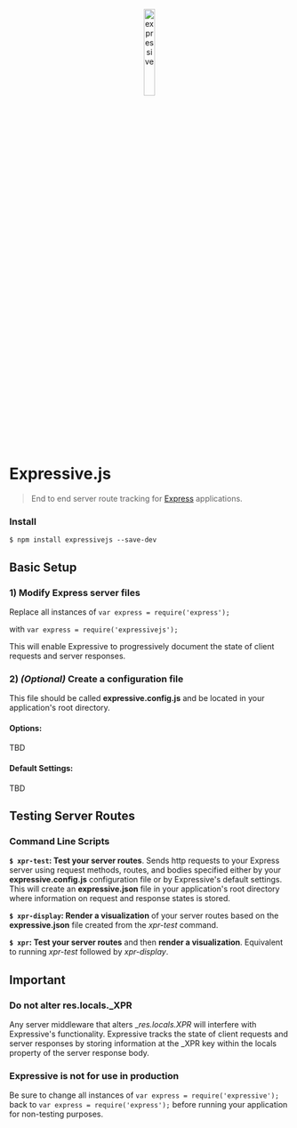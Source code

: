 <p align="center"><a href='http://expressivejs.io/'><img alt="expressive" src="https://raw.githubusercontent.com/venogram/ExpressiveJS/master/gui/report/public/images/blackEXPRLogo@2x.png" height="20%" width="20%"></a></p>




# Expressive.js
> End to end server route tracking for [Express](https://expressjs.com/) applications.



### Install
```$ npm install expressivejs --save-dev```



## Basic Setup

### 1) Modify Express server files
Replace all instances of  ```var express = require('express');```

with ```var express = require('expressivejs');```

This will enable Expressive to progressively document the state of client requests and server responses.


### 2) *(Optional)* Create a configuration file

This file should be called __expressive.config.js__ and be located in your application's root directory.

#### Options:
TBD

#### Default Settings:
TBD



## Testing Server Routes

### Command Line Scripts

__```$ xpr-test```: Test your server routes__.  Sends http requests to your Express server using request methods, routes, and bodies specified either by your __expressive.config.js__ configuration file or by Expressive's default settings.  This will create an __expressive.json__ file in your application's root directory where information on request and response states is stored.

__```$ xpr-display```: Render a visualization__ of your server routes based on the __expressive.json__ file created from the *xpr-test* command.

__```$ xpr```: Test your server routes__ and then __render a visualization__.  Equivalent to running *xpr-test* followed by *xpr-display*.



## Important

### Do not alter res.locals._XPR
Any server middleware that alters __res.locals._XPR__ will interfere with Expressive's functionality.  Expressive tracks the state of client requests and server responses by storing information at the _XPR key within the locals property of the server response body.

### Expressive is not for use in production
Be sure to change all instances of ```var express = require('expressive');``` back to ```var express = require('express');``` before running your application for non-testing purposes.